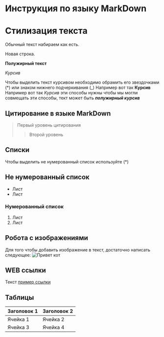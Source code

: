 # Инструкция по языку MarkDown

# Стилизация текста ##

Обычный текст набираем как есть.

Новая строка.

**Полужирный текст**

*Курсив*

Чтобы выделить текст курсивом необходимо 
обрамить его звездочками (*) или знаком нижнего подчеркивания (_) Например вот так **Курсив**
Например вот так _Курсив_
эти способы нужны чтобы мы могли совмещать эти способы, тект может быть _**полужирный курсив**_

## Цитирование в языке MarkDown

> Первый уровень цитирования
>> Второй уровень

## Списки ##
Чтобы выделить не нумерованный список используйте (*)
## Не нумерованный список

* Лист
* Лист

### Нумерованный список 

1. Лист
2. Лист

## Робота с изображениями
Для того чтобы добавить изображение в текст,
достаточно написать следующее:
![Привет кот](cat.PNG)

## WEB ссылки

Текст [пример ссылки](http.example.com "Всплывающая подсказка")

## Таблицы ##

| Заголовок 1 | Заголовок 2 |
|-------------|-------------|
| Ячейка 1    | Ячейка 2    |
| Ячейка 3    | Ячейка 4    |
